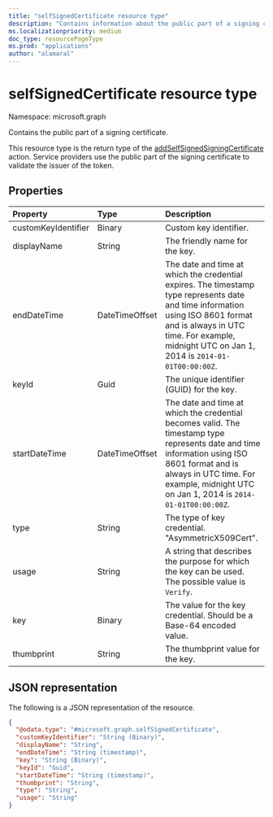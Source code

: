 ```yaml
---
title: "selfSignedCertificate resource type"
description: "Contains information about the public part of a signing certificate."
ms.localizationpriority: medium
doc_type: resourcePageType
ms.prod: "applications"
author: "alamaral"
---
```


# selfSignedCertificate resource type

Namespace: microsoft.graph

Contains the public part of a signing certificate. 

This resource type is the return type of the [addSelfSignedSigningCertificate](../api/serviceprincipal-addtokensigningcertificate.md) action. Service providers use the public part of the signing certificate to validate the issuer of the token.

## Properties
|Property|Type|Description
|:----|:--|:---
|customKeyIdentifier|Binary| Custom key identifier. |
| displayName | String | The friendly name for the key. |
|endDateTime|DateTimeOffset|The date and time at which the credential expires. The timestamp type represents date and time information using ISO 8601 format and is always in UTC time. For example, midnight UTC on Jan 1, 2014 is `2014-01-01T00:00:00Z`.|
|keyId|Guid|The unique identifier (GUID) for the key.|
|startDateTime|DateTimeOffset|The date and time at which the credential becomes valid. The timestamp type represents date and time information using ISO 8601 format and is always in UTC time. For example, midnight UTC on Jan 1, 2014 is `2014-01-01T00:00:00Z`. |
|type|String|The type of key credential. "AsymmetricX509Cert".|
|usage|String|A string that describes the purpose for which the key can be used. The possible value is `Verify`.|
|key|Binary| The value for the key credential. Should be a Base-64 encoded value. |
|thumbprint| String | The thumbprint value for the key.|

## JSON representation

The following is a JSON representation of the resource.

<!-- {
  "blockType": "resource",
  "optionalProperties": [

  ],
  "@odata.type": "microsoft.graph.selfSignedCertificate"
}-->

```json
{
  "@odata.type": "#microsoft.graph.selfSignedCertificate",
  "customKeyIdentifier": "String (Binary)",
  "displayName": "String",
  "endDateTime": "String (timestamp)",
  "key": "String (Binary)",
  "keyId": "Guid",
  "startDateTime": "String (timestamp)",
  "thumbprint": "String",
  "type": "String",
  "usage": "String"
}
```

<!-- uuid: 8fcb5dbc-d5aa-4681-8e31-b001d5168d79
2015-10-25 14:57:30 UTC -->
<!--
{
  "type": "#page.annotation",
  "description": "selfSignedCertificate resource",
  "keywords": "",
  "section": "documentation",
  "tocPath": "",
  "suppressions": []
}
-->

